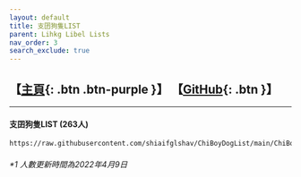 ```yaml
---
layout: default
title: 支囝狗隻LIST
parent: Lihkg Libel Lists
nav_order: 3
search_exclude: true
---
```

## 【[主頁](https://lih.kg/2908480){: .btn .btn-purple }】 【[GitHub](https://github.com/shiaifglshav/ChiBoyDogList){: .btn }】

---

#### 支囝狗隻LIST (263人)
```
https://raw.githubusercontent.com/shiaifglshav/ChiBoyDogList/main/ChiBoyDogList.json
```

###### *1 人數更新時間為2022年4月9日
